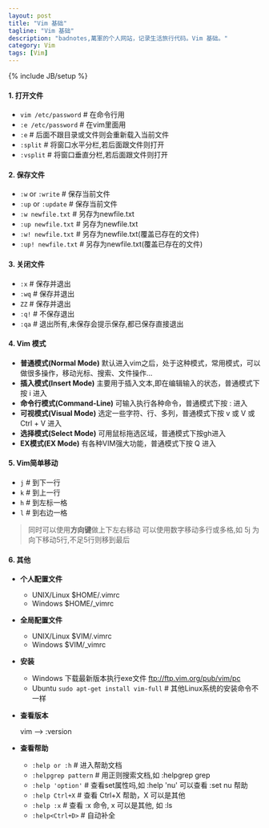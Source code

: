 ```yaml
---
layout: post
title: "Vim 基础"
tagline: "Vim 基础"
description: "badnotes,萬軍的个人网站，记录生活旅行代码。Vim 基础。"
category: Vim
tags: [Vim]
---
```

{% include JB/setup %}


#### 1. 打开文件

  * ```vim /etc/password``` # 在命令行用
  * ```:e /etc/password```  # 在vim里面用
  * ```:e``` # 后面不跟目录或文件则会重新载入当前文件
  * ```:split``` # 将窗口水平分栏,若后面跟文件则打开
  * ```:vsplit``` # 将窗口垂直分栏,若后面跟文件则打开

#### 2. 保存文件

  * ```:w``` or ```:write```      # 保存当前文件
  * ```:up``` or ```:update```   # 保存当前文件
  * ```:w newfile.txt```    # 另存为newfile.txt
  * ```:up newfile.txt```   # 另存为newfile.txt
  * ```:w! newfile.txt```   # 另存为newfile.txt(覆盖已存在的文件)
  * ```:up! newfile.txt```  # 另存为newfile.txt(覆盖已存在的文件)

#### 3. 关闭文件

  * ```:x```    # 保存并退出
  * ```:wq```   # 保存并退出
  * ```ZZ```    # 保存并退出
  * ```:q!```   # 不保存退出
  * ```:qa```   # 退出所有,未保存会提示保存,都已保存直接退出

#### 4. Vim 模式

  * **普通模式(Normal Mode)** 默认进入vim之后，处于这种模式，常用模式，可以做很多操作，移动光标、搜索、文件操作...
  * **插入模式(Insert Mode)** 主要用于插入文本,即在编辑输入的状态，普通模式下按 i 进入
  * **命令行模式(Command-Line)** 可输入执行各种命令，普通模式下按 : 进入  
  * **可视模式(Visual Mode)** 选定一些字符、行、多列，普通模式下按 v 或 V 或 Ctrl + V 进入
  * **选择模式(Select Mode)** 可用鼠标拖选区域，普通模式下按gh进入
  * **EX模式(EX Mode)** 有各种VIM强大功能，普通模式下按 Q 进入

#### 5. Vim简单移动

  * ```j``` # 到下一行
  * ```k``` # 到上一行
  * ```h``` # 到左标一格
  * ```l``` # 到右边一格


  > 同时可以使用**方向键**做上下左右移动
  可以使用数字移动多行或多格,如 5j 为向下移动5行,不足5行则移到最后

#### 6. 其他

* **个人配置文件**

    * UNIX/Linux  $HOME/.vimrc
    * Windows  $HOME/_vimrc

* **全局配置文件**

    * UNIX/Linux  $VIM/.vimrc
    * Windows  $VIM/_vimrc
* **安装**

    * Windows 下载最新版本执行exe文件 ftp://ftp.vim.org/pub/vim/pc
    * Ubuntu  ```sudo apt-get install vim-full``` # 其他Linux系统的安装命令不一样

* **查看版本**

    vim --> :version

* **查看帮助**

    * ```:help or :h```       # 进入帮助文档
    * ```:helpgrep pattern``` # 用正则搜索文档,如 :helpgrep grep
    * ```:help 'option'```    # 查看set属性吗,如 :help 'nu' 可以查看 :set nu 帮助
    * ```:help Ctrl+X```      # 查看 Ctrl+X 帮助，X 可以是其他
    * ```:help :x```          # 查看 :x 命令, x 可以是其他, 如 :ls
    * ```:help<Ctrl+D>```     # 自动补全

